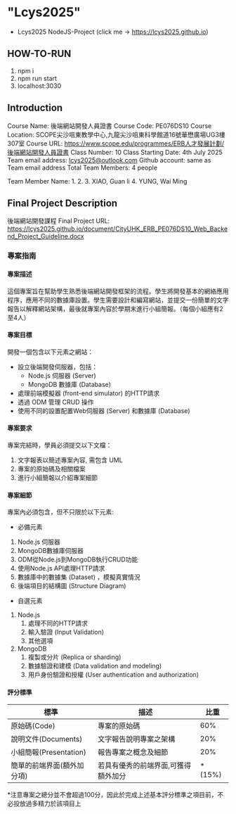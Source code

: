 # "Lcys2025"
- Lcys2025 NodeJS-Project (click me -> https://lcys2025.github.io)

## HOW-TO-RUN
1. npm i
2. npm run start
3. localhost:3030

## Introduction 
Course Name: 後端網站開發人員證書 
Course Code: PE076DS10 
Course Location: SCOPE尖沙咀東教學中心,九龍尖沙咀東科學館道16號華懋廣場UG3樓307室 
Course URL: https://www.scope.edu/programmes/ERB人才發展計劃/後端網站開發人員證書 
Class Number: 10 
Class Starting Date: 4th July 2025 
Team email address: lcys2025@outlook.com 
Github account: same as Team email address 
Total Team Members: 4 people 

Team Member Name: 
1. 
2. 
3. XIAO, Guan li
4. YUNG, Wai Ming

## Final Project Description
後端網站開發課程 
Final Project URL: https://lcys2025.github.io/document/CityUHK_ERB_PE076DS10_Web_Backend_Project_Guideline.docx

### 專案指南 
#### 專案描述
這個專案旨在幫助學生熟悉後端網站開發框架的流程。學生將開發基本的網絡應用程序，應用不同的數據庫設置。學生需要設計和編寫網站，並提交一份簡單的文字報告以解釋網站架構，最後就專案內容於學期末進行小組簡報。（每個小組應有2至4人） 

#### 專案目標 
開發一個包含以下元素之網站：  
- 設立後端開發伺服器，包括： 
  - Node.js 伺服器 (Server) 
  - MongoDB 數據庫 (Database) 
- 處理前端模擬器 (front-end simulator) 的HTTP請求 
- 透過 ODM 管理 CRUD 操作 
- 使用不同的設置配置Web伺服器 (Server) 和數據庫 (Database) 

#### 專案要求
專案完結時，學員必須提交以下文檔： 
1. 文字報表以簡述專案內容, 需包含 UML 
2. 專案的原始碼及相關檔案 
3. 進行小組簡報以介紹專案細節 

#### 專案細節
專案內必須包含，但不只限於以下元素:
- 必備元素
1. Node.js 伺服器 
2. MongoDB數據庫伺服器 
3. ODM從Node.js到MongoDB執行CRUD功能 
4. 使用Node.js API處理HTTP請求 
5. 數據庫中的數據集 (Dataset) ，模擬真實情況 
6. 後端項目的結構圖 (Structure Diagram) 
- 自選元素 
1. Node.js 
   1. 處理不同的HTTP請求
   2. 輸入驗證 (Input Validation)
   3. 其他選項 
2. MongoDB 
   1. 複製或分片 (Replica or sharding) 
   2. 數據驗證和建模 (Data validation and modeling) 
   3. 用戶身份驗證和授權 (User authentication and authorization) 

#### 評分標準
| 標準                       | 描述                                | 比重   |
| -------------------------- | ----------------------------------- | ------ |
| 原始碼(Code)               | 專案的原始碼                        | 60%    |
| 說明文件(Documents)        | 文字報告說明專案之架構              | 20%    |
| 小組簡報(Presentation)     | 報告專案之概念及細節                | 20%    |
| 簡單的前端界面(額外加分項) | 若具有優秀的前端界面,可獲得額外加分 | *(15%) |
*注意專案之總分並不會超過100分，因此於完成上述基本評分標準之項目前，不必投放過多精力於該項目上
